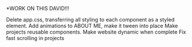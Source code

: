 \*WORK ON THIS DAVID!!!

Delete app.css, transferring all styling to each component as a styled element.
Add animations to ABOUT ME, make it tween into place
Make projects reusable components.
Make website dynamic when complete
Fix fast scrolling in projects
